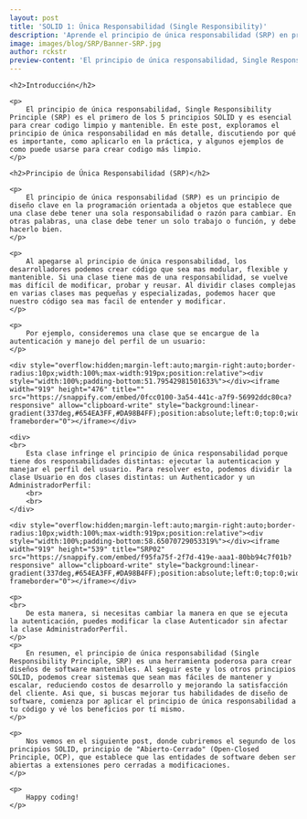 ```yaml
---
layout: post
title: 'SOLID 1: Única Responsabilidad (Single Responsibility)'
description: 'Aprende el principio de única responsabilidad (SRP) en programación orientada a objetos y cómo puede ayudarte a crear código mas flexible y fácil de mantener.'
image: images/blog/SRP/Banner-SRP.jpg
author: rckstr
preview-content: 'El principio de única responsabilidad, Single Responsibility Principle (SRP) es el primero de los 5 principios SOLID y es esencial para crear codigo limpio.'
---
```


<div class="post-content">

    <h2>Introducción</h2>

    <p>
        El principio de única responsabilidad, Single Responsibility Principle (SRP) es el primero de los 5 principios SOLID y es esencial para crear codigo limpio y mantenible. En este post, exploramos el principio de única responsabilidad en más detalle, discutiendo por qué es importante, como aplicarlo en la práctica, y algunos ejemplos de como puede usarse para crear codigo más limpio.
    </p>

    <h2>Principio de Única Responsabilidad (SRP)</h2>

    <p>
        El principio de única responsabilidad (SRP) es un principio de diseño clave en la programación orientada a objetos que establece que una clase debe tener una sola responsabilidad o razón para cambiar. En otras palabras, una clase debe tener un solo trabajo o función, y debe hacerlo bien.
    </p>

    <p>
        Al apegarse al principio de única responsabilidad, los desarrolladores podemos crear código que sea mas modular, flexible y mantenible. Si una clase tiene mas de una responsabilidad, se vuelve mas difícil de modificar, probar y reusar. Al dividir clases complejas en varias clases mas pequeñas y especializadas, podemos hacer que nuestro código sea mas facil de entender y modificar.
    </p>

    <p>
        Por ejemplo, consideremos una clase que se encargue de la autenticación y manejo del perfil de un usuario:
    </p>

    <div style="overflow:hidden;margin-left:auto;margin-right:auto;border-radius:10px;width:100%;max-width:919px;position:relative"><div style="width:100%;padding-bottom:51.79542981501633%"></div><iframe width="919" height="476" title="" src="https://snappify.com/embed/0fcc0100-3a54-441c-a7f9-56992ddc80ca?responsive" allow="clipboard-write" style="background:linear-gradient(337deg,#654EA3FF,#DA98B4FF);position:absolute;left:0;top:0;width:100%" frameborder="0"></iframe></div>

    <div>
    <br>
        Esta clase infringe el principio de única responsabilidad porque tiene dos responsabilidades distintas: ejecutar la autenticacion y manejar el perfil del usuario. Para resolver esto, podemos dividir la clase Usuario en dos clases distintas: un Authenticador y un AdministradorPerfil:
        <br>
        <br>
    </div>

    <div style="overflow:hidden;margin-left:auto;margin-right:auto;border-radius:10px;width:100%;max-width:919px;position:relative"><div style="width:100%;padding-bottom:58.65070729053319%"></div><iframe width="919" height="539" title="SRP02" src="https://snappify.com/embed/f95fa75f-2f7d-419e-aaa1-80bb94c7f01b?responsive" allow="clipboard-write" style="background:linear-gradient(337deg,#654EA3FF,#DA98B4FF);position:absolute;left:0;top:0;width:100%" frameborder="0"></iframe></div>

    <p>
    <br>
        De esta manera, si necesitas cambiar la manera en que se ejecuta la autenticación, puedes modificar la clase Autenticador sin afectar la clase AdministradorPerfil.
    </p>
    <p>
        En resumen, el principio de única responsabilidad (Single Responsibility Principle, SRP) es una herramienta poderosa para crear diseños de software mantenibles. Al seguir este y los otros principios SOLID, podemos crear sistemas que sean mas fáciles de mantener y escalar, reduciendo costos de desarrollo y mejorando la satisfacción del cliente. Asi que, si buscas mejorar tus habilidades de diseño de software, comienza por aplicar el principio de única responsabilidad a tu código y vé los beneficios por tí mismo.
    </p>

    <p>
        Nos vemos en el siguiente post, donde cubriremos el segundo de los principios SOLID, principio de "Abierto-Cerrado" (Open-Closed Principle, OCP), que establece que las entidades de software deben ser abiertas a extensiones pero cerradas a modificaciones.
    </p>

    <p>
        Happy coding!
    </p>
</div>
